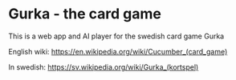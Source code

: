 # Gurka - the card game

This is a web app and AI player for the swedish card game Gurka

English wiki:
https://en.wikipedia.org/wiki/Cucumber_(card_game)

In swedish:
https://sv.wikipedia.org/wiki/Gurka_(kortspel)

